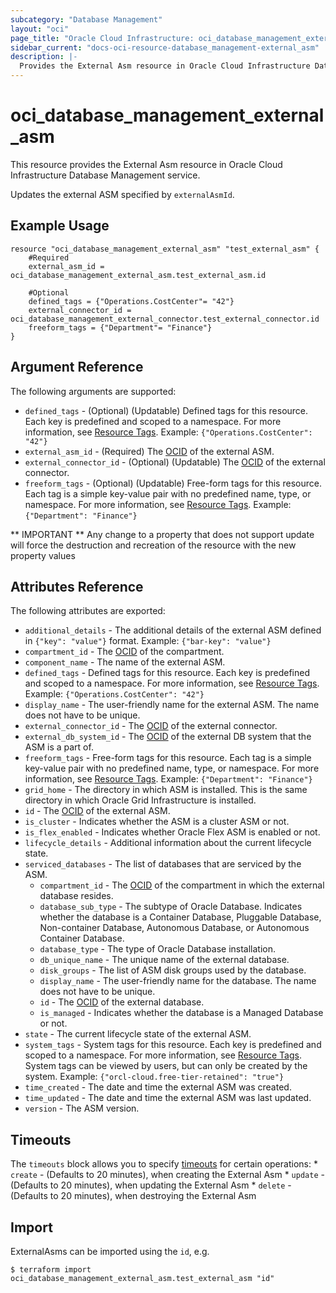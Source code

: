 ```yaml
---
subcategory: "Database Management"
layout: "oci"
page_title: "Oracle Cloud Infrastructure: oci_database_management_external_asm"
sidebar_current: "docs-oci-resource-database_management-external_asm"
description: |-
  Provides the External Asm resource in Oracle Cloud Infrastructure Database Management service
---
```


# oci_database_management_external_asm
This resource provides the External Asm resource in Oracle Cloud Infrastructure Database Management service.

Updates the external ASM specified by `externalAsmId`.


## Example Usage

```hcl
resource "oci_database_management_external_asm" "test_external_asm" {
	#Required
	external_asm_id = oci_database_management_external_asm.test_external_asm.id

	#Optional
	defined_tags = {"Operations.CostCenter"= "42"}
	external_connector_id = oci_database_management_external_connector.test_external_connector.id
	freeform_tags = {"Department"= "Finance"}
}
```

## Argument Reference

The following arguments are supported:

* `defined_tags` - (Optional) (Updatable) Defined tags for this resource. Each key is predefined and scoped to a namespace. For more information, see [Resource Tags](https://docs.cloud.oracle.com/iaas/Content/General/Concepts/resourcetags.htm). Example: `{"Operations.CostCenter": "42"}` 
* `external_asm_id` - (Required) The [OCID](https://docs.cloud.oracle.com/iaas/Content/General/Concepts/identifiers.htm) of the external ASM.
* `external_connector_id` - (Optional) (Updatable) The [OCID](https://docs.cloud.oracle.com/iaas/Content/General/Concepts/identifiers.htm) of the external connector.
* `freeform_tags` - (Optional) (Updatable) Free-form tags for this resource. Each tag is a simple key-value pair with no predefined name, type, or namespace. For more information, see [Resource Tags](https://docs.cloud.oracle.com/iaas/Content/General/Concepts/resourcetags.htm). Example: `{"Department": "Finance"}` 


** IMPORTANT **
Any change to a property that does not support update will force the destruction and recreation of the resource with the new property values

## Attributes Reference

The following attributes are exported:

* `additional_details` - The additional details of the external ASM defined in `{"key": "value"}` format. Example: `{"bar-key": "value"}` 
* `compartment_id` - The [OCID](https://docs.cloud.oracle.com/iaas/Content/General/Concepts/identifiers.htm) of the compartment.
* `component_name` - The name of the external ASM.
* `defined_tags` - Defined tags for this resource. Each key is predefined and scoped to a namespace. For more information, see [Resource Tags](https://docs.cloud.oracle.com/iaas/Content/General/Concepts/resourcetags.htm). Example: `{"Operations.CostCenter": "42"}` 
* `display_name` - The user-friendly name for the external ASM. The name does not have to be unique.
* `external_connector_id` - The [OCID](https://docs.cloud.oracle.com/iaas/Content/General/Concepts/identifiers.htm) of the external connector.
* `external_db_system_id` - The [OCID](https://docs.cloud.oracle.com/iaas/Content/General/Concepts/identifiers.htm) of the external DB system that the ASM is a part of.
* `freeform_tags` - Free-form tags for this resource. Each tag is a simple key-value pair with no predefined name, type, or namespace. For more information, see [Resource Tags](https://docs.cloud.oracle.com/iaas/Content/General/Concepts/resourcetags.htm). Example: `{"Department": "Finance"}` 
* `grid_home` - The directory in which ASM is installed. This is the same directory in which Oracle Grid Infrastructure is installed.
* `id` - The [OCID](https://docs.cloud.oracle.com/iaas/Content/General/Concepts/identifiers.htm) of the external ASM.
* `is_cluster` - Indicates whether the ASM is a cluster ASM or not.
* `is_flex_enabled` - Indicates whether Oracle Flex ASM is enabled or not.
* `lifecycle_details` - Additional information about the current lifecycle state.
* `serviced_databases` - The list of databases that are serviced by the ASM.
	* `compartment_id` - The [OCID](https://docs.cloud.oracle.com/iaas/Content/General/Concepts/identifiers.htm) of the compartment in which the external database resides.
	* `database_sub_type` - The subtype of Oracle Database. Indicates whether the database is a Container Database, Pluggable Database, Non-container Database, Autonomous Database, or Autonomous Container Database. 
	* `database_type` - The type of Oracle Database installation.
	* `db_unique_name` - The unique name of the external database.
	* `disk_groups` - The list of ASM disk groups used by the database.
	* `display_name` - The user-friendly name for the database. The name does not have to be unique.
	* `id` - The [OCID](https://docs.cloud.oracle.com/iaas/Content/General/Concepts/identifiers.htm) of the external database.
	* `is_managed` - Indicates whether the database is a Managed Database or not.
* `state` - The current lifecycle state of the external ASM.
* `system_tags` - System tags for this resource. Each key is predefined and scoped to a namespace. For more information, see [Resource Tags](https://docs.cloud.oracle.com/iaas/Content/General/Concepts/resourcetags.htm). System tags can be viewed by users, but can only be created by the system.  Example: `{"orcl-cloud.free-tier-retained": "true"}` 
* `time_created` - The date and time the external ASM was created.
* `time_updated` - The date and time the external ASM was last updated.
* `version` - The ASM version.

## Timeouts

The `timeouts` block allows you to specify [timeouts](https://registry.terraform.io/providers/oracle/oci/latest/docs/guides/changing_timeouts) for certain operations:
	* `create` - (Defaults to 20 minutes), when creating the External Asm
	* `update` - (Defaults to 20 minutes), when updating the External Asm
	* `delete` - (Defaults to 20 minutes), when destroying the External Asm


## Import

ExternalAsms can be imported using the `id`, e.g.

```
$ terraform import oci_database_management_external_asm.test_external_asm "id"
```

